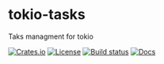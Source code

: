 tokio-tasks
=============
Taks managment for tokio

[![Crates.io](https://img.shields.io/crates/v/tokio-tasks.svg)](https://crates.io/crates/tokio-tasks)
[![License](https://img.shields.io/badge/license-MIT-blue)](LICENSE-MIT)
[![Build status](https://img.shields.io/github/workflow/status/antialize/tokio-tasks/RUST%20Continuous%20integration)](https://github.com/antialize/tokio-tasks/actions)
[![Docs](https://img.shields.io/badge/docs-latest-blue.svg)](https://docs.rs/tokio-tasks)

